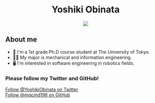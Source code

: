 <h1 align="center">
  <br/>Yoshiki Obinata
</h1>

<div align="center">
    <img src="https://komarev.com/ghpvc/?username=mqcmd196&style=flat-square&color=green">
</div>

## About me
- 🏫 I'm a 1st grade Ph.D course student at The University of Tokyo.
- 👨‍🎓 My major is mechanical and information engineering.
- 🖥 I'm interested in software engineering in robotics fields.

### Please follow my Twitter and GitHub!
<body>
    <a href="https://twitter.com/yoshikiobinata?ref_src=twsrc%5Etfw" class="twitter-follow-button" data-show-count="false">Follow @YoshikiObinata on Twitter</a>
    <!-- <script async src="https://platform.twitter.com/widgets.js" charset="utf-8"></script> -->
</body>
<br>
<body>
    <a class="github-button" href="https://github.com/mqcmd196" data-style="mega" data-count-href="/mqcmd196/followers" data-count-api="/users/mqcmd196#followers">Follow @mqcmd196 on GitHub</a>
</body>
